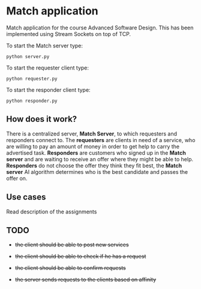 # Match application

Match application for the course Advanced Software Design.
This has been implemented using Stream Sockets on top of TCP.

To start the Match server type:

    python server.py


To start the requester client type:

    python requester.py

To start the responder client type:

    python responder.py


## How does it work?

There is a centralized server, **Match Server**, to which requesters and responders
connect to. The **requesters** are clients in need of a service, who are willing
to pay an amount of money in order to get help to carry the advertised task.
**Responders** are customers who signed up in the **Match server** and are
waiting to receive an offer where they might be able to help. **Responders**
do not choose the offer they think they fit best, the **Match server** AI
algorithm determines who is the best candidate and passes the offer on.

## Use cases

Read description of the assignments

## TODO

- ~~the client should be able to post new services~~

- ~~the client should be able to check if he has a request~~

- ~~the client should be able to confirm requests~~

- ~~the server sends requests to the clients based on affinity~~

